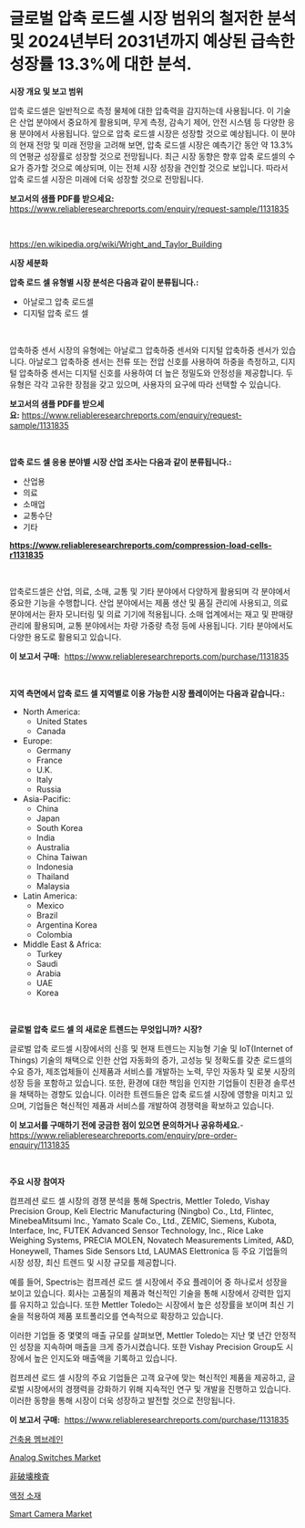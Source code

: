 <p><h1>글로벌 압축 로드셀 시장 범위의 철저한 분석 및 2024년부터 2031년까지 예상된 급속한 성장률 13.3%에 대한 분석.</h1></p><p><strong>시장 개요 및 보고 범위</strong></p>
<p><p>압축 로드셀은 일반적으로 측정 물체에 대한 압축력을 감지하는데 사용됩니다. 이 기술은 산업 분야에서 중요하게 활용되며, 무게 측정, 감속기 제어, 안전 시스템 등 다양한 응용 분야에서 사용됩니다. 앞으로 압축 로드셀 시장은 성장할 것으로 예상됩니다. 이 분야의 현재 전망 및 미래 전망을 고려해 보면, 압축 로드셀 시장은 예측기간 동안 약 13.3%의 연평균 성장률로 성장할 것으로 전망됩니다. 최근 시장 동향은 향후 압축 로드셀의 수요가 증가할 것으로 예상되며, 이는 전체 시장 성장을 견인할 것으로 보입니다. 따라서 압축 로드셀 시장은 미래에 더욱 성장할 것으로 전망됩니다.</p></p>
<p><strong>보고서의 샘플 PDF를 받으세요:</strong> <a href="https://www.reliableresearchreports.com/enquiry/request-sample/1131835">https://www.reliableresearchreports.com/enquiry/request-sample/1131835</a></p>
<p>&nbsp;</p>
<p><a href="https://en.wikipedia.org/wiki/Wright_and_Taylor_Building">https://en.wikipedia.org/wiki/Wright_and_Taylor_Building</a></p>
<p><strong>시장 세분화</strong></p>
<p><strong>압축 로드 셀 유형별 시장 분석은 다음과 같이 분류됩니다.:</strong></p>
<p><ul><li>아날로그 압축 로드셀</li><li>디지털 압축 로드 셀</li></ul></p>
<p>&nbsp;</p>
<p><p>압축하중 센서 시장의 유형에는 아날로그 압축하중 센서와 디지털 압축하중 센서가 있습니다. 아날로그 압축하중 센서는 전류 또는 전압 신호를 사용하여 하중을 측정하고, 디지털 압축하중 센서는 디지털 신호를 사용하여 더 높은 정밀도와 안정성을 제공합니다. 두 유형은 각각 고유한 장점을 갖고 있으며, 사용자의 요구에 따라 선택할 수 있습니다.</p></p>
<p><strong>보고서의 샘플 PDF를 받으세요:</strong>&nbsp;<a href="https://www.reliableresearchreports.com/enquiry/request-sample/1131835">https://www.reliableresearchreports.com/enquiry/request-sample/1131835</a></p>
<p>&nbsp;</p>
<p><strong> 압축 로드 셀 응용 분야별 시장 산업 조사는 다음과 같이 분류됩니다.:</strong></p>
<p><ul><li>산업용</li><li>의료</li><li>소매업</li><li>교통수단</li><li>기타</li></ul></p>
<p><strong><a href="https://www.reliableresearchreports.com/compression-load-cells-r1131835">https://www.reliableresearchreports.com/compression-load-cells-r1131835</a></strong></p>
<p>&nbsp;</p>
<p><p>압축로드셀은 산업, 의료, 소매, 교통 및 기타 분야에서 다양하게 활용되며 각 분야에서 중요한 기능을 수행합니다. 산업 분야에서는 제품 생산 및 품질 관리에 사용되고, 의료 분야에서는 환자 모니터링 및 의료 기기에 적용됩니다. 소매 업계에서는 재고 및 판매량 관리에 활용되며, 교통 분야에서는 차량 가중량 측정 등에 사용됩니다. 기타 분야에서도 다양한 용도로 활용되고 있습니다.</p></p>
<p><strong>이 보고서 구매:</strong>&nbsp; <a href="https://www.reliableresearchreports.com/purchase/1131835">https://www.reliableresearchreports.com/purchase/1131835</a></p>
<p>&nbsp;</p>
<p><strong>지역 측면에서 압축 로드 셀 지역별로 이용 가능한 시장 플레이어는 다음과 같습니다.:</strong></p>
<p><ul>
    <li>
        North America:
        <ul>
            <li>United States</li>
            <li>Canada</li>
        </ul>
    </li>
    <li>
        Europe:
        <ul>
            <li>Germany</li>
            <li>France</li>
            <li>U.K.</li>
            <li>Italy</li>
            <li>Russia</li>
        </ul>
    </li>
    <li>
        Asia-Pacific:
        <ul>
            <li>China</li>
            <li>Japan</li>
            <li>South Korea</li>
            <li>India</li>
            <li>Australia</li>
            <li>China Taiwan</li>
            <li>Indonesia</li>
            <li>Thailand</li>
            <li>Malaysia</li>
        </ul>
    </li>
    <li>
        Latin America:
        <ul>
            <li>Mexico</li>
            <li>Brazil</li>
            <li>Argentina Korea</li>
            <li>Colombia</li>
        </ul>
    </li>
    <li>
        Middle East & Africa:
        <ul>
            <li>Turkey</li>
            <li>Saudi</li>
            <li>Arabia</li>
            <li>UAE</li>
            <li>Korea</li>
        </ul>
    </li>
    </ul></p>
<p>&nbsp;</p>
<p><strong>글로벌 압축 로드 셀 의 새로운 트렌드는 무엇입니까? 시장?</strong></p>
<p><p>글로벌 압축 로드셀 시장에서의 신흥 및 현재 트렌드는 지능형 기술 및 IoT(Internet of Things) 기술의 채택으로 인한 산업 자동화의 증가, 고성능 및 정확도를 갖춘 로드셀의 수요 증가, 제조업체들이 신제품과 서비스를 개발하는 노력, 무인 자동차 및 로봇 시장의 성장 등을 포함하고 있습니다. 또한, 환경에 대한 책임을 인지한 기업들이 친환경 솔루션을 채택하는 경향도 있습니다. 이러한 트렌드들은 압축 로드셀 시장에 영향을 미치고 있으며, 기업들은 혁신적인 제품과 서비스를 개발하여 경쟁력을 확보하고 있습니다.</p></p>
<p><strong>이 보고서를 구매하기 전에 궁금한 점이 있으면 문의하거나 공유하세요.</strong>- <a href="https://www.reliableresearchreports.com/enquiry/pre-order-enquiry/1131835">https://www.reliableresearchreports.com/enquiry/pre-order-enquiry/1131835</a></p>
<p>&nbsp;</p>
<p><strong>주요 시장 참여자</strong></p>
<p><p>컴프레션 로드 셀 시장의 경쟁 분석을 통해 Spectris, Mettler Toledo, Vishay Precision Group, Keli Electric Manufacturing (Ningbo) Co., Ltd, Flintec, MinebeaMitsumi Inc., Yamato Scale Co., Ltd., ZEMIC, Siemens, Kubota, Interface, Inc, FUTEK Advanced Sensor Technology, Inc., Rice Lake Weighing Systems, PRECIA MOLEN, Novatech Measurements Limited, A&D, Honeywell, Thames Side Sensors Ltd, LAUMAS Elettronica 등 주요 기업들의 시장 성장, 최신 트렌드 및 시장 규모를 제공합니다.</p><p>예를 들어, Spectris는 컴프레션 로드 셀 시장에서 주요 플레이어 중 하나로서 성장을 보이고 있습니다. 회사는 고품질의 제품과 혁신적인 기술을 통해 시장에서 강력한 입지를 유지하고 있습니다. 또한 Mettler Toledo는 시장에서 높은 성장률을 보이며 최신 기술을 적용하여 제품 포트폴리오를 연속적으로 확장하고 있습니다.</p><p>이러한 기업들 중 몇몇의 매출 규모를 살펴보면, Mettler Toledo는 지난 몇 년간 안정적인 성장을 지속하며 매출을 크게 증가시켰습니다. 또한 Vishay Precision Group도 시장에서 높은 인지도와 매출액을 기록하고 있습니다.</p><p>컴프레션 로드 셀 시장의 주요 기업들은 고객 요구에 맞는 혁신적인 제품을 제공하고, 글로벌 시장에서의 경쟁력을 강화하기 위해 지속적인 연구 및 개발을 진행하고 있습니다. 이러한 동향을 통해 시장이 더욱 성장하고 발전할 것으로 전망됩니다.</p></p>
<p><strong>이 보고서 구매:</strong>&nbsp;&nbsp;<a href="https://www.reliableresearchreports.com/purchase/1131835">https://www.reliableresearchreports.com/purchase/1131835</a></p>
<p><p><a href="https://github.com/sougarounis/Market-Research-Report-List-5/blob/main/506945638359.md">건축용 멤브레인</a></p><p><a href="https://medium.com/@samantha.welch56767/global-analog-switches-market-size-share-analysis-by-product-type-by-application-by-region-3a2ff6ca264e">Analog Switches Market</a></p><p><a href="https://medium.com/@ridleydamion/%E9%9D%9E%E7%A0%B4%E5%A3%8A%E6%A4%9C%E6%9F%BB%E5%B8%82%E5%A0%B4-%E5%B8%82%E5%A0%B4%E3%82%BB%E3%82%B0%E3%83%A1%E3%83%B3%E3%83%86%E3%83%BC%E3%82%B7%E3%83%A7%E3%83%B3-%E5%9C%B0%E7%90%86%E7%9A%84%E5%9C%B0%E5%9F%9F-2031%E5%B9%B4%E3%81%BE%E3%81%A7%E3%81%AE%E5%B8%82%E5%A0%B4%E4%BA%88%E6%B8%AC-f072ef35eef2">非破壊検査</a></p><p><a href="https://medium.com/@czbtzkwc9/%EA%B8%80%EB%A1%9C%EB%B2%8C-%EC%95%A1%EC%A0%95-%EB%AC%BC%EC%A7%88-%EC%8B%9C%EC%9E%A5-%EB%B2%94%EC%9C%84%EC%97%90-%EB%8C%80%ED%95%9C-%EC%B2%A0%EC%A0%80%ED%95%9C-%EB%B6%84%EC%84%9D-%EB%B0%8F-2024%EB%85%84%EB%B6%80%ED%84%B0-2031%EB%85%84%EA%B9%8C%EC%A7%80-%EC%98%88%EC%83%81%EB%90%9C-%EB%86%92%EC%9D%80-%EC%84%B1%EC%9E%A5%EB%A5%A0%EC%9D%B8-12-6-cagr-0a1c61877b29">액정 소재</a></p><p><a href="https://medium.com/@samantha.welch56767/smart-camera-market-a-global-and-regional-analysis-focus-on-region-country-level-analysis-and-41285912b11f">Smart Camera Market</a></p></p>
